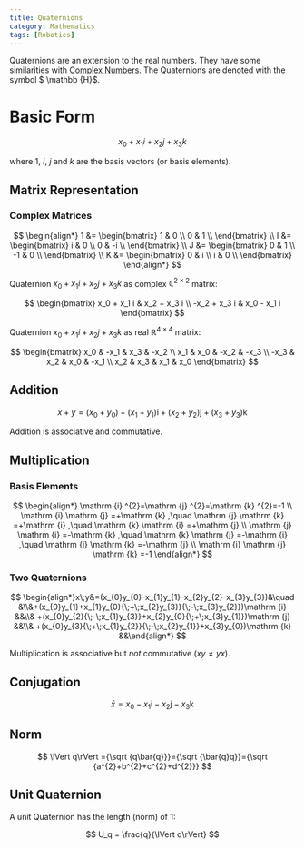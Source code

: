 ```yaml
---
title: Quaternions
category: Mathematics
tags: [Robotics]
---
```


Quaternions are an extension to the real numbers. They have some similarities with [Complex Numbers](/blog/complex_numbers).
The Quaternions are denoted with the symbol $ \mathbb {H}$.
# Basic Form

$$
x_0 + x_1 i + x_2 j + x_3 k
$$

where $1$, $i$, $j$ and $k$ are the basis vectors (or basis elements).

## Matrix Representation

### Complex Matrices

$$
\begin{align*}
1 &= \begin{bmatrix}
1 & 0 \\
0 & 1 \\
\end{bmatrix} \\
I &= \begin{bmatrix}
i & 0 \\
0 & -i \\
\end{bmatrix} \\
J &= \begin{bmatrix}
0 & 1 \\
-1 & 0 \\
\end{bmatrix} \\
K &= \begin{bmatrix}
0 & i \\
i & 0 \\
\end{bmatrix}
\end{align*}
$$

Quaternion $x_0 + x_1 i + x_2 j + x_3 k$ as complex $\mathbb{C}^{2 \times 2}$ matrix:

$$
\begin{bmatrix}
x_0 + x_1 i & x_2 + x_3 i \\
-x_2 + x_3 i & x_0 - x_1 i
\end{bmatrix}
$$

Quaternion $x_0 + x_1 i + x_2 j + x_3 k$ as real $\mathbb{R}^{4 \times 4}$ matrix:

$$
\begin{bmatrix}
x_0 & -x_1 & x_3 & -x_2 \\
x_1 & x_0 & -x_2 & -x_3 \\
-x_3 & x_2 & x_0 & -x_1 \\
x_2 & x_3 & x_1 & x_0
\end{bmatrix}
$$


## Addition

$$
x+y = (x_{0}+y_{0})+(x_{1}+y_{1})\mathrm {i} +(x_{2}+y_{2})\mathrm {j} +(x_{3}+y_{3})\mathrm {k}
$$

Addition is associative and commutative.

## Multiplication

### Basis Elements

$$
\begin{align*}
 \mathrm {i} ^{2}=\mathrm {j} ^{2}=\mathrm {k} ^{2}=-1 \\
 \mathrm {i} \mathrm {j} =+\mathrm {k} ,\quad \mathrm {j} \mathrm {k} =+\mathrm {i} ,\quad \mathrm {k} \mathrm {i} =+\mathrm {j} \\
 \mathrm {j} \mathrm {i} =-\mathrm {k} ,\quad \mathrm {k} \mathrm {j} =-\mathrm {i} ,\quad \mathrm {i} \mathrm {k} =-\mathrm {j} \\
 \mathrm {i} \mathrm {j} \mathrm {k} =-1
\end{align*}
$$

### Two Quaternions

$$
\begin{align*}x\;y&=(x_{0}y_{0}-x_{1}y_{1}-x_{2}y_{2}-x_{3}y_{3})&\quad &\\&+(x_{0}y_{1}+x_{1}y_{0}{\;+\;x_{2}y_{3}}{\;-\;x_{3}y_{2}})\mathrm {i} &&\\& +(x_{0}y_{2}{\;-\;x_{1}y_{3}}+x_{2}y_{0}{\;+\;x_{3}y_{1}})\mathrm {j} &&\\& +(x_{0}y_{3}{\;+\;x_{1}y_{2}}{\;-\;x_{2}y_{1}}+x_{3}y_{0})\mathrm {k} &&\end{align*}
$$

Multiplication is associative but *not* commutative ($xy \neq yx$).

## Conjugation

$$
 {\bar {x}} =x_{0}-x_{1}\mathrm {i} -x_{2}\mathrm {j} -x_{3}\mathrm {k} 
$$

## Norm

$$
\lVert q\rVert ={\sqrt {q\bar{q}}}={\sqrt {\bar{q}q}}={\sqrt {a^{2}+b^{2}+c^{2}+d^{2}}}
$$

## Unit Quaternion

A unit Quaternion has the length (norm) of $1$:

$$
U_q = \frac{q}{\lVert q\rVert}
$$
